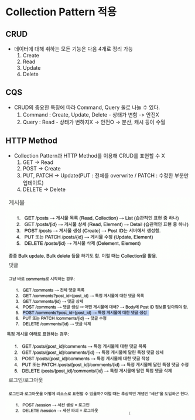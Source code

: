 # Collection Pattern 적용

## CRUD
- 데이터에 대해 취하는 모든 기능은 다음 4개로 정리 가능
  1. Create
  2. Read
  3. Update
  4. Delete

## CQS
- CRUD의 중요한 특징에 따라 Command, Query 둘로 나눌 수 있다.
    1. Command : Create, Update, Delete - 상태가 변함 -> 안전X
    2. Query : Read - 상태가 변하지X -> 안전O -> 분산, 캐시 등이 수월

## HTTP Method
- Collection Pattern과 HTTP Method를 이용해 CRUD를 표현할 수 X
    1. GET -> Read
    2. POST -> Create
    3. PUT, PATCH -> Update(PUT : 전체를 overwrite / PATCH : 수정한 부분만 업데이트)
    4. DELETE -> Delete

![alt text](image.png)
![alt text](image-2.png)
![alt text](image-1.png)
![alt text](image-3.png)